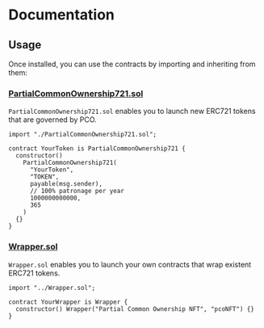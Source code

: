 # Documentation

## Usage

Once installed, you can use the contracts by importing and inheriting from them:

### [PartialCommonOwnership721.sol](contracts/token/PartialCommonOwnership721.sol)

`PartialCommonOwnership721.sol` enables you to launch new ERC721 tokens that are governed by PCO.

```solidity
import "./PartialCommonOwnership721.sol";

contract YourToken is PartialCommonOwnership721 {
  constructor()
    PartialCommonOwnership721(
      "YourToken",
      "TOKEN",
      payable(msg.sender),
      // 100% patronage per year
      1000000000000,
      365
    )
  {}
}

```

### [Wrapper.sol](contracts/Wrapper.sol)

`Wrapper.sol` enables you to launch your own contracts that wrap existent ERC721 tokens.

```solidity
import "../Wrapper.sol";

contract YourWrapper is Wrapper {
  constructor() Wrapper("Partial Common Ownership NFT", "pcoNFT") {}
}

```
